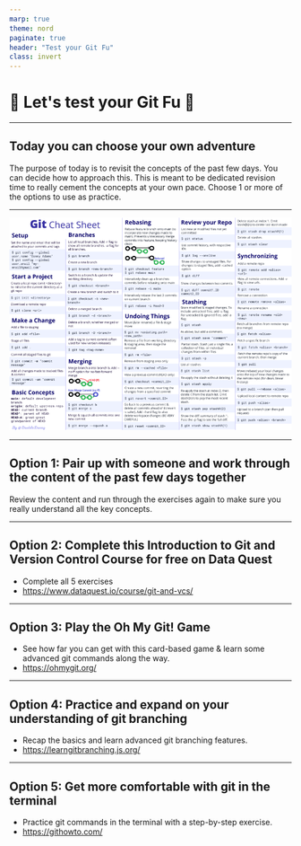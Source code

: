 ```yaml
---
marp: true
theme: nord
paginate: true
header: "Test your Git Fu"
class: invert
---
```


# 🥋 Let's test your Git Fu 🥋

---

## Today you can choose your own adventure

The purpose of today is to revisit the concepts of the past few days. You can decide how to approach this. This is meant to be dedicated revision time to really cement the concepts at your own pace. Choose 1 or more of the options to use as practice.

---

![width:800px](/assets/img/git-cheat-sheet.png)

---

## Option 1: Pair up with someone and work through the content of the past few days together

Review the content and run through the exercises again to make sure you really understand all the key concepts.

---

## Option 2: Complete this Introduction to Git and Version Control Course for free on Data Quest

- Complete all 5 exercises
- <https://www.dataquest.io/course/git-and-vcs/>

---

## Option 3: Play the Oh My Git! Game

- See how far you can get with this card-based game & learn some advanced git commands along the way.
- <https://ohmygit.org/>

---

## Option 4: Practice and expand on your understanding of git branching

- Recap the basics and learn advanced git branching features.
- <https://learngitbranching.js.org/>

---

## Option 5: Get more comfortable with git in the terminal

- Practice git commands in the terminal with a step-by-step exercise.
- <https://githowto.com/>
